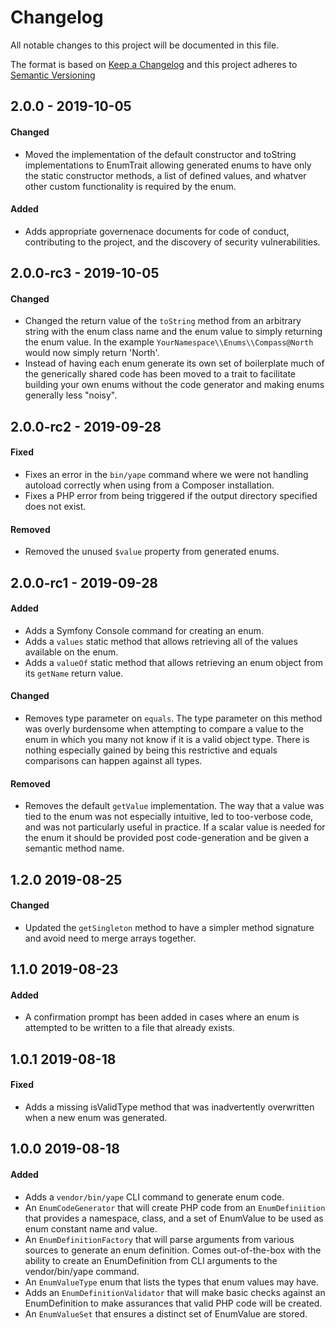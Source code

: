 # Changelog

All notable changes to this project will be documented in this file.

The format is based on [Keep a Changelog] and this project adheres to [Semantic Versioning]

## 2.0.0 - 2019-10-05

#### Changed

- Moved the implementation of the default constructor and toString implementations to EnumTrait allowing generated 
enums to have only the static constructor methods, a list of defined values, and whatver other custom functionality is 
required by the enum.

#### Added

- Adds appropriate governenace documents for code of conduct, contributing to the project, and the discovery of security 
vulnerabilities.

## 2.0.0-rc3 - 2019-10-05

#### Changed

- Changed the return value of the `toString` method from an arbitrary string with the enum class name and 
the enum value to simply returning the enum value. In the example `YourNamespace\\Enums\\Compass@North` would 
now simply return 'North'.
- Instead of having each enum generate its own set of boilerplate much of the generically shared code has 
been moved to a trait to facilitate building your own enums without the code generator and making enums 
generally less "noisy".

## 2.0.0-rc2 - 2019-09-28

#### Fixed

- Fixes an error in the `bin/yape` command where we were not handling autoload correctly when using from a 
Composer installation.
- Fixes a PHP error from being triggered if the output directory specified does not exist.

#### Removed

- Removed the unused `$value` property from generated enums.

## 2.0.0-rc1 - 2019-09-28

#### Added

- Adds a Symfony Console command for creating an enum.
- Adds a `values` static method that allows retrieving all of the values available on the enum.
- Adds a `valueOf` static method that allows retrieving an enum object from its `getName` return value.

#### Changed

- Removes type parameter on `equals`. The type parameter on this method was overly burdensome when attempting 
to compare a value to the enum in which you many not know if it is a valid object type. There is nothing 
especially gained by being this restrictive and equals comparisons can happen against all types.

#### Removed

- Removes the default `getValue` implementation. The way that a value was tied to the enum was not especially 
intuitive, led to too-verbose code, and was not particularly useful in practice. If a scalar value is needed 
for the enum it should be provided post code-generation and be given a semantic method name.

## 1.2.0 2019-08-25

#### Changed

- Updated the `getSingleton` method to have a simpler method signature and avoid need to 
merge arrays together.

## 1.1.0 2019-08-23

#### Added

- A confirmation prompt has been added in cases where an enum is attempted to be written to a file 
that already exists.

## 1.0.1 2019-08-18

#### Fixed

- Adds a missing isValidType method that was inadvertently overwritten when a new enum was generated.

## 1.0.0 2019-08-18

#### Added

- Adds a `vendor/bin/yape` CLI command to generate enum code.
- An `EnumCodeGenerator` that will create PHP code from an `EnumDefiniition` that provides a namespace, 
class, and a set of EnumValue to be used as enum constant name and value.
- An `EnumDefinitionFactory` that will parse arguments from various sources to generate an enum definition.
Comes out-of-the-box with the ability to create an EnumDefinition from CLI arguments to the vendor/bin/yape 
command.
- An `EnumValueType` enum that lists the types that enum values may have.
- Adds an `EnumDefinitionValidator` that will make basic checks against an EnumDefinition to make assurances
that valid PHP code will be created.
- An `EnumValueSet` that ensures a distinct set of EnumValue are stored.

[Keep a Changelog]: https://keepachangelog.com/en/1.0.0/
[Semantic Versioning]: https://semver.org/spec/v2.0.0.html
